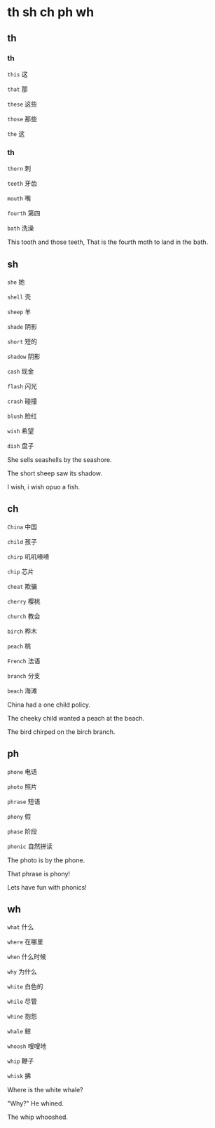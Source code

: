 # th sh ch ph wh
## th
### th
`this` 这

`that` 那

`these` 这些

`those` 那些

`the` 这

### th
`thorn` 刺

`teeth` 牙齿

`mouth` 嘴

`fourth` 第四

`bath` 洗澡

This tooth and those teeth, That is the fourth moth to land in the bath.

## sh
`she` 她

`shell` 壳

`sheep` 羊

`shade` 阴影

`short` 短的

`shadow` 阴影

`cash` 现金

`flash` 闪光

`crash` 碰撞

`blush` 脸红

`wish` 希望

`dish` 盘子

She sells seashells by the seashore.

The short sheep saw its shadow.

I wish, i wish opuo a fish.

## ch
`China` 中国

`child` 孩子

`chirp` 叽叽喳喳

`chip` 芯片

`cheat` 欺骗

`cherry` 樱桃

`church` 教会

`birch` 桦木

`peach` 桃

`French` 法语

`branch` 分支

`beach` 海滩

China had a one child policy.

The cheeky child wanted a peach at the beach.

The bird chirped on the birch branch.

## ph
`phone` 电话

`photo` 照片

`phrase` 短语

`phony` 假

`phase` 阶段

`phonic` 自然拼读

The photo is by the phone.

That phrase is phony!

Lets have fun with phonics!

## wh
`what` 什么

`where` 在哪里

`when` 什么时候

`why` 为什么

`white` 白色的

`while` 尽管

`whine` 抱怨

`whale` 鲸

`whoosh` 嗖嗖地

`whip` 鞭子

`whisk` 拂

Where is the white whale?

"Why?" He whined.

The whip whooshed.

